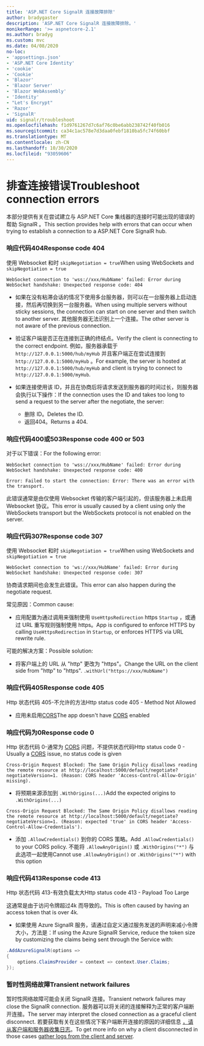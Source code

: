 ```yaml
---
title: 'ASP.NET Core SignalR 连接故障排除'
author: bradygaster
description: 'ASP.NET Core SignalR 连接故障排除。'
monikerRange: '>= aspnetcore-2.1'
ms.author: bradyg
ms.custom: mvc
ms.date: 04/08/2020
no-loc:
- 'appsettings.json'
- 'ASP.NET Core Identity'
- 'cookie'
- 'Cookie'
- 'Blazor'
- 'Blazor Server'
- 'Blazor WebAssembly'
- 'Identity'
- "Let's Encrypt"
- 'Razor'
- 'SignalR'
uid: signalr/troubleshoot
ms.openlocfilehash: f1d9761267d7c6af76c0be6abb238742f40fb016
ms.sourcegitcommit: ca34c1ac578e7d3daa0febf1810ba5fc74f60bbf
ms.translationtype: MT
ms.contentlocale: zh-CN
ms.lasthandoff: 10/30/2020
ms.locfileid: "93059606"
---
```

# <a name="troubleshoot-connection-errors"></a><span data-ttu-id="10c48-103">排查连接错误</span><span class="sxs-lookup"><span data-stu-id="10c48-103">Troubleshoot connection errors</span></span>

<span data-ttu-id="10c48-104">本部分提供有关在尝试建立与 ASP.NET Core 集线器的连接时可能出现的错误的帮助 SignalR 。</span><span class="sxs-lookup"><span data-stu-id="10c48-104">This section provides help with errors that can occur when trying to establish a connection to a ASP.NET Core SignalR hub.</span></span>

### <a name="response-code-404"></a><span data-ttu-id="10c48-105">响应代码404</span><span class="sxs-lookup"><span data-stu-id="10c48-105">Response code 404</span></span>

<span data-ttu-id="10c48-106">使用 Websocket 和时 `skipNegotiation = true`</span><span class="sxs-lookup"><span data-stu-id="10c48-106">When using WebSockets and `skipNegotiation = true`</span></span>
```log
WebSocket connection to 'wss://xxx/HubName' failed: Error during WebSocket handshake: Unexpected response code: 404
```

* <span data-ttu-id="10c48-107">如果在没有粘滞会话的情况下使用多台服务器，则可以在一台服务器上启动连接，然后再切换到另一台服务器。</span><span class="sxs-lookup"><span data-stu-id="10c48-107">When using multiple servers without sticky sessions, the connection can start on one server and then switch to another server.</span></span> <span data-ttu-id="10c48-108">其他服务器无法识别上一个连接。</span><span class="sxs-lookup"><span data-stu-id="10c48-108">The other server is not aware of the previous connection.</span></span>
* <span data-ttu-id="10c48-109">验证客户端是否正在连接到正确的终结点。</span><span class="sxs-lookup"><span data-stu-id="10c48-109">Verify the client is connecting to the correct endpoint.</span></span> <span data-ttu-id="10c48-110">例如，服务器承载于 `http://127.0.0.1:5000/hub/myHub` 并且客户端正在尝试连接到 `http://127.0.0.1:5000/myHub` 。</span><span class="sxs-lookup"><span data-stu-id="10c48-110">For example, the server is hosted at `http://127.0.0.1:5000/hub/myHub` and client is trying to connect to `http://127.0.0.1:5000/myHub`.</span></span>
* <span data-ttu-id="10c48-111">如果连接使用该 ID，并且在协商后将请求发送到服务器的时间过长，则服务器会执行以下操作：</span><span class="sxs-lookup"><span data-stu-id="10c48-111">If the connection uses the ID and takes too long to send a request to the server after the negotiate, the server:</span></span>

  * <span data-ttu-id="10c48-112">删除 ID。</span><span class="sxs-lookup"><span data-stu-id="10c48-112">Deletes the ID.</span></span>
  * <span data-ttu-id="10c48-113">返回404。</span><span class="sxs-lookup"><span data-stu-id="10c48-113">Returns a 404.</span></span>

### <a name="response-code-400-or-503"></a><span data-ttu-id="10c48-114">响应代码400或503</span><span class="sxs-lookup"><span data-stu-id="10c48-114">Response code 400 or 503</span></span>

<span data-ttu-id="10c48-115">对于以下错误：</span><span class="sxs-lookup"><span data-stu-id="10c48-115">For the following error:</span></span>

```log
WebSocket connection to 'wss://xxx/HubName' failed: Error during WebSocket handshake: Unexpected response code: 400

Error: Failed to start the connection: Error: There was an error with the transport.
```

<span data-ttu-id="10c48-116">此错误通常是由仅使用 Websocket 传输的客户端引起的，但该服务器上未启用 Websocket 协议。</span><span class="sxs-lookup"><span data-stu-id="10c48-116">This error is usually caused by a client using only the WebSockets transport but the WebSockets protocol is not enabled on the server.</span></span>

### <a name="response-code-307"></a><span data-ttu-id="10c48-117">响应代码307</span><span class="sxs-lookup"><span data-stu-id="10c48-117">Response code 307</span></span>

<span data-ttu-id="10c48-118">使用 Websocket 和时 `skipNegotiation = true`</span><span class="sxs-lookup"><span data-stu-id="10c48-118">When using WebSockets and `skipNegotiation = true`</span></span>
```log
WebSocket connection to 'ws://xxx/HubName' failed: Error during WebSocket handshake: Unexpected response code: 307
```

<span data-ttu-id="10c48-119">协商请求期间也会发生此错误。</span><span class="sxs-lookup"><span data-stu-id="10c48-119">This error can also happen during the negotiate request.</span></span>

<span data-ttu-id="10c48-120">常见原因：</span><span class="sxs-lookup"><span data-stu-id="10c48-120">Common cause:</span></span>
* <span data-ttu-id="10c48-121">应用配置为通过调用来强制使用 `UseHttpsRedirection` https `Startup` ，或通过 URL 重写规则强制使用 https。</span><span class="sxs-lookup"><span data-stu-id="10c48-121">App is configured to enforce HTTPS by calling `UseHttpsRedirection` in `Startup`, or enforces HTTPS via URL rewrite rule.</span></span>

<span data-ttu-id="10c48-122">可能的解决方案：</span><span class="sxs-lookup"><span data-stu-id="10c48-122">Possible solution:</span></span>
* <span data-ttu-id="10c48-123">将客户端上的 URL 从 "http" 更改为 "https"。</span><span class="sxs-lookup"><span data-stu-id="10c48-123">Change the URL on the client side from "http" to "https".</span></span> `.withUrl("https://xxx/HubName")`

### <a name="response-code-405"></a><span data-ttu-id="10c48-124">响应代码405</span><span class="sxs-lookup"><span data-stu-id="10c48-124">Response code 405</span></span>

<span data-ttu-id="10c48-125">Http 状态代码 405-不允许的方法</span><span class="sxs-lookup"><span data-stu-id="10c48-125">Http status code 405 - Method Not Allowed</span></span>

* <span data-ttu-id="10c48-126">应用未启用[CORS](xref:signalr/security#cross-origin-resource-sharing)</span><span class="sxs-lookup"><span data-stu-id="10c48-126">The app doesn't have [CORS](xref:signalr/security#cross-origin-resource-sharing) enabled</span></span>

### <a name="response-code-0"></a><span data-ttu-id="10c48-127">响应代码为0</span><span class="sxs-lookup"><span data-stu-id="10c48-127">Response code 0</span></span>

<span data-ttu-id="10c48-128">Http 状态代码 0-通常为 [CORS](xref:signalr/security#cross-origin-resource-sharing) 问题，不提供状态代码</span><span class="sxs-lookup"><span data-stu-id="10c48-128">Http status code 0 - Usually a [CORS](xref:signalr/security#cross-origin-resource-sharing) issue, no status code is given</span></span>

```log
Cross-Origin Request Blocked: The Same Origin Policy disallows reading the remote resource at http://localhost:5000/default/negotiate?negotiateVersion=1. (Reason: CORS header 'Access-Control-Allow-Origin' missing).
```

* <span data-ttu-id="10c48-129">将预期来源添加到 `.WithOrigins(...)`</span><span class="sxs-lookup"><span data-stu-id="10c48-129">Add the expected origins to `.WithOrigins(...)`</span></span>

```log
Cross-Origin Request Blocked: The Same Origin Policy disallows reading the remote resource at http://localhost:5000/default/negotiate?negotiateVersion=1. (Reason: expected 'true' in CORS header 'Access-Control-Allow-Credentials').
```

* <span data-ttu-id="10c48-130">添加 `.AllowCredentials()` 到你的 CORS 策略。</span><span class="sxs-lookup"><span data-stu-id="10c48-130">Add `.AllowCredentials()` to your CORS policy.</span></span> <span data-ttu-id="10c48-131">不能将 `.AllowAnyOrigin()` 或 `.WithOrigins("*")` 与此选项一起使用</span><span class="sxs-lookup"><span data-stu-id="10c48-131">Cannot use `.AllowAnyOrigin()` or `.WithOrigins("*")` with this option</span></span>

### <a name="response-code-413"></a><span data-ttu-id="10c48-132">响应代码413</span><span class="sxs-lookup"><span data-stu-id="10c48-132">Response code 413</span></span>

<span data-ttu-id="10c48-133">Http 状态代码 413-有效负载太大</span><span class="sxs-lookup"><span data-stu-id="10c48-133">Http status code 413 - Payload Too Large</span></span>

<span data-ttu-id="10c48-134">这通常是由于访问令牌超过4k 而导致的。</span><span class="sxs-lookup"><span data-stu-id="10c48-134">This is often caused by having an access token that is over 4k.</span></span>

* <span data-ttu-id="10c48-135">如果使用 Azure SignalR 服务，请通过自定义通过服务发送的声明来减小令牌大小，方法是：</span><span class="sxs-lookup"><span data-stu-id="10c48-135">If using the Azure SignalR Service, reduce the token size by customizing the claims being sent through the Service with:</span></span>
```csharp
.AddAzureSignalR(options =>
{
    options.ClaimsProvider = context => context.User.Claims;
});
```

### <a name="transient-network-failures"></a><span data-ttu-id="10c48-136">暂时性网络故障</span><span class="sxs-lookup"><span data-stu-id="10c48-136">Transient network failures</span></span>

<span data-ttu-id="10c48-137">暂时性网络故障可能会关闭 SignalR 连接。</span><span class="sxs-lookup"><span data-stu-id="10c48-137">Transient network failures may close the SignalR connection.</span></span> <span data-ttu-id="10c48-138">服务器可以将关闭的连接解释为正常的客户端断开连接。</span><span class="sxs-lookup"><span data-stu-id="10c48-138">The server may interpret the closed connection as a graceful client disconnect.</span></span> <span data-ttu-id="10c48-139">若要获取有关在这些情况下客户端断开连接的原因的详细信息 [，请从客户端和服务器收集日志](xref:signalr/diagnostics)。</span><span class="sxs-lookup"><span data-stu-id="10c48-139">To get more info on why a client disconnected in those cases [gather logs from the client and server](xref:signalr/diagnostics).</span></span>